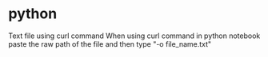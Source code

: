 # python
Text file using curl command
When using curl command in python notebook paste the raw path of the file and then type "-o file_name.txt"
